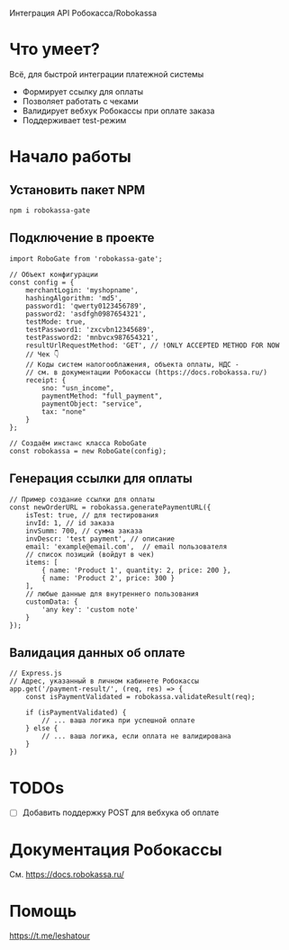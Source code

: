Интеграция API Робокасса/Robokassa

# Что умеет?
Всё, для быстрой интеграции платежной системы
* Формирует ссылку для оплаты
* Позволяет работать с чеками
* Валидирует вебхук Робокассы при оплате заказа
* Поддерживает test-режим

# Начало работы
## Установить пакет NPM
```
npm i robokassa-gate
```

## Подключение в проекте
```
import RoboGate from 'robokassa-gate';

// Объект конфигурации
const config = {
    merchantLogin: 'myshopname',
    hashingAlgorithm: 'md5',
    password1: 'qwerty0123456789',
    password2: 'asdfgh0987654321',
    testMode: true,
    testPassword1: 'zxcvbn12345689',
    testPassword2: 'mnbvcx987654321',
    resultUrlRequestMethod: 'GET', // !ONLY ACCEPTED METHOD FOR NOW
    // Чек 👇
    // Коды систем налогооблажения, объекта оплаты, НДС - 
    // см. в документации Робокассы (https://docs.robokassa.ru/)
    receipt: {
        sno: "usn_income",
        paymentMethod: "full_payment",
        paymentObject: "service",
        tax: "none" 
    }
};

// Создаём инстанс класса RoboGate
const robokassa = new RoboGate(config);
```

## Генерация ссылки для оплаты
```
// Пример создание ссылки для оплаты
const newOrderURL = robokassa.generatePaymentURL({
    isTest: true, // для тестирования
    invId: 1, // id заказа
    invSumm: 700, // сумма заказа
    invDescr: 'test payment', // описание
    email: 'example@email.com',  // email пользователя
    // список позиций (войдут в чек)
    items: [
        { name: 'Product 1', quantity: 2, price: 200 }, 
        { name: 'Product 2', price: 300 }
    ],
    // любые данные для внутреннего пользования
    customData: {
        'any key': 'custom note'
    }
});
```

## Валидация данных об оплате
```
// Express.js
// Адрес, указанный в личном кабинете Робокассы
app.get('/payment-result/', (req, res) => {
    const isPaymentValidated = robokassa.validateResult(req);

    if (isPaymentValidated) {
        // ... ваша логика при успешной оплате
    } else {
        // ... ваша логика, если оплата не валидирована
    }
})
```

# TODOs
- [ ] Добавить поддержку POST для вебхука об оплате

# Документация Робокассы
См. https://docs.robokassa.ru/

# Помощь
https://t.me/leshatour